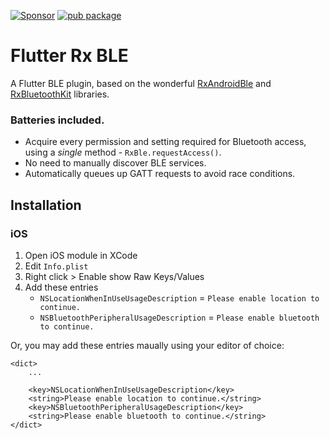 [![Sponsor](https://img.shields.io/badge/Sponsor-jaaga_labs-red.svg?style=for-the-badge)](https://www.jaaga.in/labs) [![pub package](https://img.shields.io/pub/v/rx_ble.svg?style=for-the-badge)](https://pub.dartlang.org/packages/rx_ble)

# Flutter Rx BLE

A Flutter BLE plugin, based on the wonderful [RxAndroidBle](https://github.com/Polidea/RxAndroidBle) and [RxBluetoothKit](https://github.com/Polidea/RxBluetoothKit) libraries.

### Batteries included.

- Acquire every permission and setting required for Bluetooth access, using a _single_ method - `RxBle.requestAccess()`.
- No need to manually discover BLE services.
- Automatically queues up GATT requests to avoid race conditions.


## Installation

### iOS

1. Open iOS module in XCode
2. Edit `Info.plist`
3. Right click > Enable show Raw Keys/Values
4. Add these entries
    - `NSLocationWhenInUseUsageDescription` = `Please enable location to continue.`
    - `NSBluetoothPeripheralUsageDescription` = `Please enable bluetooth to continue.`

Or, you may add these entries maually using your editor of choice:

```plist
<dict>
    ...

    <key>NSLocationWhenInUseUsageDescription</key>
    <string>Please enable location to continue.</string>
    <key>NSBluetoothPeripheralUsageDescription</key>
    <string>Please enable bluetooth to continue.</string>
</dict>
```